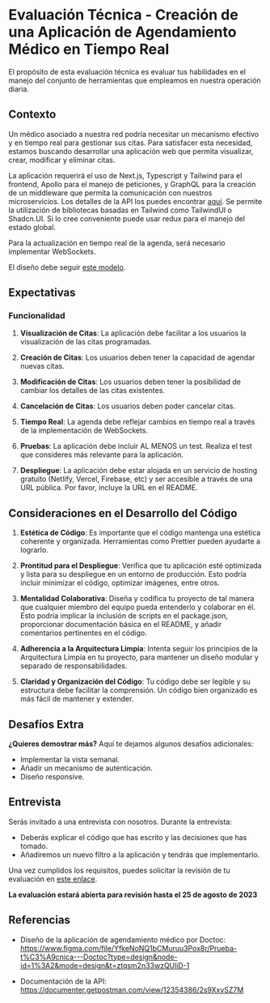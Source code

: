 # Evaluación Técnica - Creación de una Aplicación de Agendamiento Médico en Tiempo Real

El propósito de esta evaluación técnica es evaluar tus habilidades en el manejo del conjunto de herramientas que empleamos en nuestra operación diaria.

## Contexto

Un médico asociado a nuestra red podría necesitar un mecanismo efectivo y en tiempo real para gestionar sus citas. Para satisfacer esta necesidad, estamos buscando desarrollar una aplicación web que permita visualizar, crear, modificar y eliminar citas.

La aplicación requerirá el uso de Next.js, Typescript y Tailwind para el frontend, Apollo para el manejo de peticiones, y GraphQL para la creación de un middleware que permita la comunicación con nuestros microservicios. Los detalles de la API los puedes encontrar [aquí](https://documenter.getpostman.com/view/12354386/2s9XxySZ7M). Se permite la utilización de bibliotecas basadas en Tailwind como TailwindUI o Shadcn.UI. Si lo cree conveniente puede usar redux para el manejo del estado global.

Para la actualización en tiempo real de la agenda, será necesario implementar WebSockets.

El diseño debe seguir [este modelo](https://www.figma.com/file/YfkeNoNQ1bCMuruu3Pox8r/Prueba-t%C3%A9cnica---Doctoc?type=design&node-id=1%3A2&mode=design&t=LclTxMljKl186VGI-1).

## Expectativas

### Funcionalidad

1. **Visualización de Citas**: La aplicación debe facilitar a los usuarios la visualización de las citas programadas.

2. **Creación de Citas**: Los usuarios deben tener la capacidad de agendar nuevas citas.

3. **Modificación de Citas**: Los usuarios deben tener la posibilidad de cambiar los detalles de las citas existentes.

4. **Cancelación de Citas**: Los usuarios deben poder cancelar citas.

5. **Tiempo Real**: La agenda debe reflejar cambios en tiempo real a través de la implementación de WebSockets.

6. **Pruebas**: La aplicación debe incluir AL MENOS un test. Realiza el test que consideres más relevante para la aplicación.

7. **Despliegue**: La aplicación debe estar alojada en un servicio de hosting gratuito (Netlify, Vercel, Firebase, etc) y ser accesible a través de una URL pública. Por favor, incluye la URL en el README.

## Consideraciones en el Desarrollo del Código

1. **Estética de Código**: Es importante que el código mantenga una estética coherente y organizada. Herramientas como Prettier pueden ayudarte a lograrlo.

2. **Prontitud para el Despliegue**: Verifica que tu aplicación esté optimizada y lista para su despliegue en un entorno de producción. Esto podría incluir minimizar el código, optimizar imágenes, entre otros.

3. **Mentalidad Colaborativa**: Diseña y codifica tu proyecto de tal manera que cualquier miembro del equipo pueda entenderlo y colaborar en él. Esto podría implicar la inclusión de scripts en el package.json, proporcionar documentación básica en el README, y añadir comentarios pertinentes en el código.

4. **Adherencia a la Arquitectura Limpia**: Intenta seguir los principios de la Arquitectura Limpia en tu proyecto, para mantener un diseño modular y separado de responsabilidades.

5. **Claridad y Organización del Código**: Tu código debe ser legible y su estructura debe facilitar la comprensión. Un código bien organizado es más fácil de mantener y extender.

## Desafíos Extra

**¿Quieres demostrar más?** Aquí te dejamos algunos desafíos adicionales:

- Implementar la vista semanal.
- Añadir un mecanismo de autenticación.
- Diseño responsive.

## Entrevista

Serás invitado a una entrevista con nosotros. Durante la entrevista:

- Deberás explicar el código que has escrito y las decisiones que has tomado.
- Añadiremos un nuevo filtro a la aplicación y tendrás que implementarlo.

Una vez cumplidos los requisitos, puedes solicitar la revisión de tu evaluación en [este enlace](https://cal.com/josedrz/revision-de-prueba-tecnica). 

**La evaluación estará abierta para revisión hasta el 25 de agosto de 2023**

## Referencias

- Diseño de la aplicación de agendamiento médico por Doctoc: https://www.figma.com/file/YfkeNoNQ1bCMuruu3Pox8r/Prueba-t%C3%A9cnica---Doctoc?type=design&node-id=1%3A2&mode=design&t=ztqsm2n33wzQUliD-1

- Documentación de la API: https://documenter.getpostman.com/view/12354386/2s9XxySZ7M
